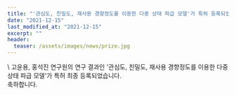 ```yaml
---
title: "'관심도, 친밀도, 재사용 경향정도를 이용한 다중 상태 파급 모델'가 특허 등록되었습니다."
date: "2021-12-15"
last_modified_at: "2021-12-15"
excerpt: ""
header:
  teaser: /assets/images/news/prize.jpg
---
```

\\
고윤용, 홍석진 연구원의 연구 결과인 '관심도, 친밀도, 재사용 경향정도를 이용한 다중 상태 파급 모델'가 특허 최종 등록되었습니다.<br>축하합니다.